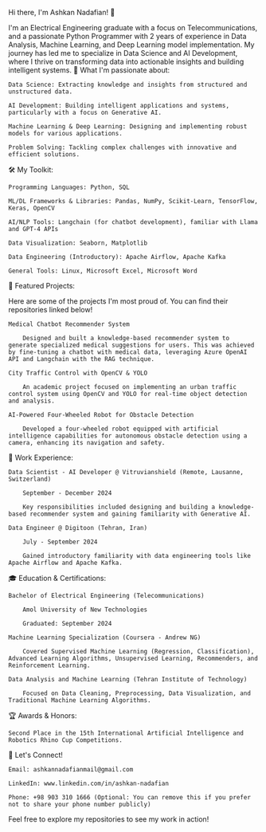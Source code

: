 Hi there, I'm Ashkan Nadafian! 👋

I'm an Electrical Engineering graduate with a focus on Telecommunications, and a passionate Python Programmer with 2 years of experience in Data Analysis, Machine Learning, and Deep Learning model implementation. My journey has led me to specialize in Data Science and AI Development, where I thrive on transforming data into actionable insights and building intelligent systems.
🚀 What I'm passionate about:

    Data Science: Extracting knowledge and insights from structured and unstructured data.

    AI Development: Building intelligent applications and systems, particularly with a focus on Generative AI.

    Machine Learning & Deep Learning: Designing and implementing robust models for various applications.

    Problem Solving: Tackling complex challenges with innovative and efficient solutions.

🛠️ My Toolkit:

    Programming Languages: Python, SQL

    ML/DL Frameworks & Libraries: Pandas, NumPy, Scikit-Learn, TensorFlow, Keras, OpenCV

    AI/NLP Tools: Langchain (for chatbot development), familiar with Llama and GPT-4 APIs

    Data Visualization: Seaborn, Matplotlib

    Data Engineering (Introductory): Apache Airflow, Apache Kafka

    General Tools: Linux, Microsoft Excel, Microsoft Word

🌟 Featured Projects:

Here are some of the projects I'm most proud of. You can find their repositories linked below!

    Medical Chatbot Recommender System

        Designed and built a knowledge-based recommender system to generate specialized medical suggestions for users. This was achieved by fine-tuning a chatbot with medical data, leveraging Azure OpenAI API and Langchain with the RAG technique.

    City Traffic Control with OpenCV & YOLO

        An academic project focused on implementing an urban traffic control system using OpenCV and YOLO for real-time object detection and analysis.

    AI-Powered Four-Wheeled Robot for Obstacle Detection

        Developed a four-wheeled robot equipped with artificial intelligence capabilities for autonomous obstacle detection using a camera, enhancing its navigation and safety.

💼 Work Experience:

    Data Scientist - AI Developer @ Vitruvianshield (Remote, Lausanne, Switzerland)

        September - December 2024

        Key responsibilities included designing and building a knowledge-based recommender system and gaining familiarity with Generative AI.

    Data Engineer @ Digitoon (Tehran, Iran)

        July - September 2024

        Gained introductory familiarity with data engineering tools like Apache Airflow and Apache Kafka.

🎓 Education & Certifications:

    Bachelor of Electrical Engineering (Telecommunications)

        Amol University of New Technologies

        Graduated: September 2024

    Machine Learning Specialization (Coursera - Andrew NG)

        Covered Supervised Machine Learning (Regression, Classification), Advanced Learning Algorithms, Unsupervised Learning, Recommenders, and Reinforcement Learning.

    Data Analysis and Machine Learning (Tehran Institute of Technology)

        Focused on Data Cleaning, Preprocessing, Data Visualization, and Traditional Machine Learning Algorithms.

🏆 Awards & Honors:

    Second Place in the 15th International Artificial Intelligence and Robotics Rhino Cup Competitions.

📧 Let's Connect!

    Email: ashkannadafianmail@gmail.com

    LinkedIn: www.linkedin.com/in/ashkan-nadafian

    Phone: +98 903 310 1666 (Optional: You can remove this if you prefer not to share your phone number publicly)

Feel free to explore my repositories to see my work in action!
